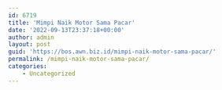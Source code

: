 ```yaml
---
id: 6719
title: 'Mimpi Naik Motor Sama Pacar'
date: '2022-09-13T23:37:18+00:00'
author: admin
layout: post
guid: 'https://bos.awn.biz.id/mimpi-naik-motor-sama-pacar/'
permalink: /mimpi-naik-motor-sama-pacar/
categories:
    - Uncategorized
---
```


